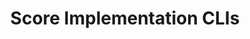 ---
title: "Score Implementation CLIs"
linkTitle: "Score implementations"
weight: 3
aliases:
- /docs/reference/score-cli/
- /docs/get-started/install
---